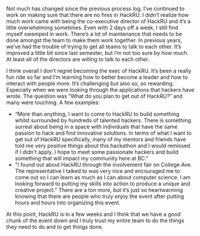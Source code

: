 Not much has changed since the previous process log. I’ve continued to work on making sure that there are no fires in HackRU. I didn’t realize how much work came with being the co-executive director of HackRU and it’s a little overwhelming sometimes. Even with 2 days off a week, I still find myself swamped in work. There’s a lot of maintenance that needs to be done amongst the team to make them work together.  In previous years, we’ve had the trouble of trying to get all teams to talk to each other. It’s improved a little bit since last semester, but I’m not too sure by how much. At least all of the directors are willing to talk to each other. 

I think overall I don’t regret becoming the exec of HackRU. It’s been a really fun ride so far and I’m learning how to better become a leader and how to interact with people more. It’s challenging but also so, so rewarding. Especially when we were looking through the applications that hackers have wrote. The question was “What do you plan to get out of HackRU?” and many were touching. A few examples: 
- “More than anything, I want to come to HackRU to build something whilst surrounded by hundreds of talented hackers. There is something surreal about being in a space with individuals that have the same passion to hack and find innovative solutions. In terms of what I want to get out of HackRU specifically, many of my mentors and friends have told me very positive things about this hackathon and I would remissed if I didn't apply. I hope to meet some passionate hackers and build something that will impact my community here at BC."
- "I found out about HackRU through the involvement fair on College Ave. The representative I talked to was very nice and encouraged me to come out so I can learn as much as I can about computer science. I am looking forward to putting my skills into action to produce a unique and creative project."
There are a ton more, but it’s just so heartwarming knowing that there are people who truly enjoy the event after putting hours and hours into organizing this event. 

At this point, HackRU is in a few weeks and I think that we have a good chunk of the event down and I truly trust my entire team to do the things they need to do and to get things done. 

